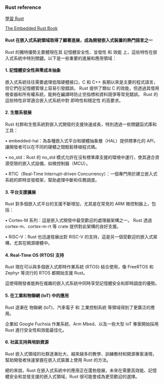 ###  Rust reference 

[學習 Rust](https://www.rust-lang.org/zh-TW/learn)

[The Embedded Rust Book](https://doc.rust-lang.org/stable/embedded-book/)

#### Rust 在嵌入式系統領域取得了顯著進展，成為開發嵌入式裝置的熱門語言之一

Rust 的獨特優勢主要體現在其 記憶體安全性、並發性 和 效能 上，這些特性在嵌入式系統中特別關鍵。以下是一些重要的進展和應用領域：

#### 1. 記憶體安全性與零成本抽象

嵌入式系統往往需要處理低階硬體接口，C 和 C++ 長期以來是主要的程式語言，但它們在記憶體管理上容易引發錯誤。 Rust 提供了類似 C 的效能，但透過其借用檢查器和所有權系統，能夠在編譯時防止空指標和資料競爭等常見錯誤。 Rust 的這些特性非常適合嵌入式系統中對 即時性和穩定性 的高要求。

#### 2. 生態系發展
Rust 社群和生態系統對嵌入式開發的支援快速成長，特別透過一些關鍵函式庫和工具：

• embedded-hal：為各種嵌入式平台和硬體抽象層（HAL）提供標準化的 API，讓開發者可以在不同的硬體之間輕鬆移植程式碼。

• no_std：Rust 的 no_std 模式允許在沒有標準庫支援的環境中運行，使其適合資源受限的嵌入式設備，如微控制器（MCU）。

• RTIC（Real-Time Interrupt-driven Concurrency）：一個專門用於建立嵌入式系統的即時並發框架，幫助處理中斷和任務調度。

#### 3. 平台支援擴展

Rust 對多個嵌入式平台的支援不斷增加，尤其是在常見的 ARM 微控制器上，包括：

• Cortex-M 系列：這是嵌入式開發中最受歡迎的處理器架構之一。 Rust 透過 cortex-m、cortex-m-rt 等 crate 提供對此架構的良好支援。

• RISC-V：Rust 也迅速發展出對 RISC-V 的支持，這是另一個受歡迎的嵌入式架構，尤其在開源硬體中。

#### 4. Real-Time OS (RTOS) 支持

Rust 現在可以與多個嵌入式即時作業系統 (RTOS) 結合使用，像 FreeRTOS 和 Zephyr 等流行的 RTOS 都開始支援 Rust。

這使得開發者能夠在複雜的嵌入式系統中同時享受記憶體安全和即時調度的優勢。

#### 5. 在工業和物聯網 (IoT) 中的應用

Rust 逐漸在 物聯網 (IoT)、汽車電子 和 工業控制系統 等領域得到了更廣泛的應用。

企業如 Google Fuchsia 作業系統、Arm Mbed、以及一些大型 IoT 專案開始採用 Rust 進行安全性和效能最佳化。

#### 6. 社區支持與培訓資源

Rust 嵌入式領域的社群逐漸壯大，越來越多的教學、訓練教材和開源專案湧現，幫助開發者快速掌握在嵌入式裝置上使用 Rust 的方法。

總的來說，Rust 在嵌入式系統中的應用正在蓬勃發展，未來在需要高效能、記憶體安全和並發支援的嵌入式領域，Rust 很可能會成為更受歡迎的選擇。

